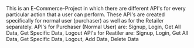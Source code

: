 This is an E-Commerce-Project in which there are different API's for every particular action that a user can perform. These API's are created specifically for normal user (purchaser) as well as for the Retailer separately.
API's for Purchaser (Normal User) are: Signup, Login, Get All Data, Get Specific Data, Logout
API's for Reatiler are: Signup, Login, Get All Data, Get Specific Data, Logout, Add Data, Delete Data
